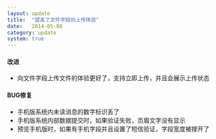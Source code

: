 ```yaml
---
layout: update
title:  "提高了文件字段的上传体验"
date:   2014-05-08
category: update
system: true
---
```


#### 改进
* 向文件字段上传文件的体验更好了，支持立即上传，并且会展示上传状态

#### BUG修复
* 手机版系统内未读消息的数字标识丢了
* 手机版系统内部数据提交时，如果验证失败，页眉文字没有显示 
* 预览手机版时，如果有手机字段并且设置了短信验证，字段宽度被撑开了